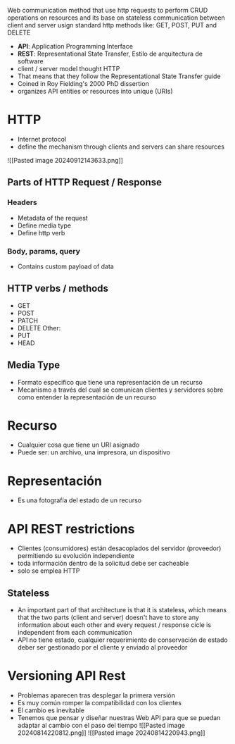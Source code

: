 Web communication method that use http requests to perform CRUD operations on resources and its base on stateless communication between client and server usign standard http methods like: GET, POST, PUT and DELETE

+ **API**: Application Programming Interface
+ **REST**: Representational State Transfer, Estilo de arquitectura de software
+ client / server model thought HTTP 
+ That means that they follow the Representational State Transfer guide
+ Coined in Roy Fielding's 2000 PhD dissertion
+ organizes API entities or resources into unique (URIs)

# HTTP
+ Internet protocol
+ define the mechanism through clients and servers can share resources

![[Pasted image 20240912143633.png]]
## Parts of HTTP Request / Response

### Headers
+ Metadata of the request
+ Define media type
+ Define http verb
### Body, params, query
+ Contains custom payload of data
## HTTP verbs / methods
+ GET
+ POST
+ PATCH
+ DELETE
Other:
+ PUT
+ HEAD
## Media Type
+ Formato especifico que tiene una representación de un recurso
+ Mecanismo a través del cual se comunican clientes y servidores sobre como entender la representación de un recurso

# Recurso
+ Cualquier cosa que tiene un URI asignado
+ Puede ser: un archivo, una impresora, un dispositivo

# Representación
+ Es una fotografía del estado de un recurso

# API REST restrictions
+ Clientes (consumidores) están desacoplados del servidor (proveedor) permitiendo su evolución independiente
+ toda información dentro de la solicitud debe ser cacheable
+ solo se emplea HTTP
## Stateless
+ An important part of that architecture is that it is stateless, which means that the two parts (client and server) doesn't have to store any information about each other and every request / response cicle is independent from each communication
+ API no tiene estado, cualquier requerimiento de conservación de estado deber ser gestionado por el cliente y enviado al proveedor


# Versioning API Rest
+ Problemas aparecen tras desplegar la primera versión
+ Es muy común romper la compatibilidad con los clientes
+ El cambio es inevitable
+ Tenemos que pensar y diseñar nuestras Web API para que se puedan adaptar al cambio con el paso del tiempo
![[Pasted image 20240814220812.png]]
![[Pasted image 20240814220943.png]]

